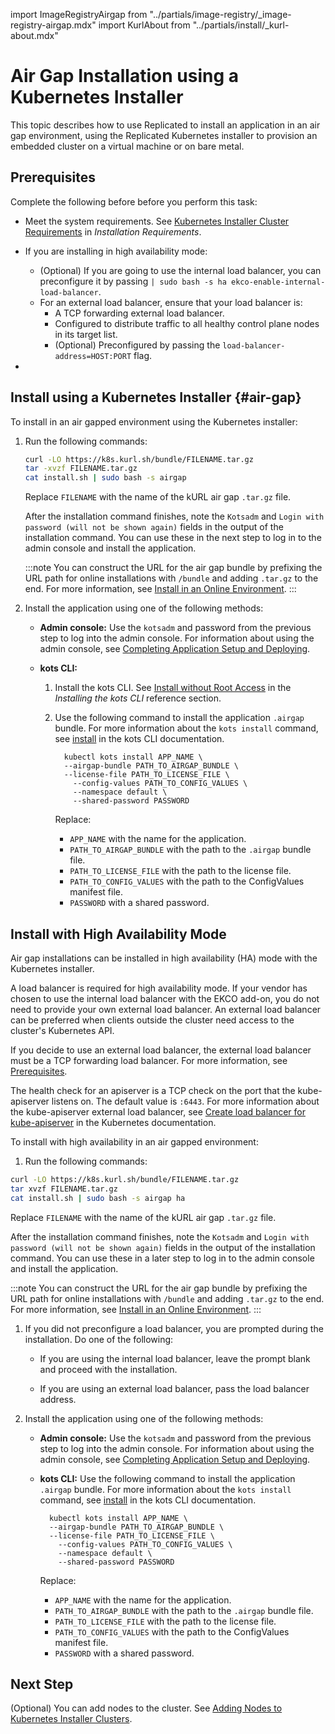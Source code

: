 import ImageRegistryAirgap from "../partials/image-registry/_image-registry-airgap.mdx"
import KurlAbout from "../partials/install/_kurl-about.mdx"

# Air Gap Installation using a Kubernetes Installer

This topic describes how to use Replicated to install an application in an air gap environment, using the Replicated Kubernetes installer to provision an embedded cluster on a virtual machine or on bare metal.

<KurlAbout/>

## Prerequisites

Complete the following before before you perform this task:

- Meet the system requirements. See [Kubernetes Installer Cluster Requirements](installing-general-requirements#embedded-cluster-requirements) in _Installation Requirements_.

- If you are installing in high availability mode:
  - (Optional) If you are going to use the internal load balancer, you can preconfigure it by passing `| sudo bash -s ha ekco-enable-internal-load-balancer`.
  - For an external load balancer, ensure that your load balancer is:
    - A TCP forwarding external load balancer.
    - Configured to distribute traffic to all healthy control plane nodes in its target list.
    - (Optional) Preconfigured by passing the `load-balancer-address=HOST:PORT` flag.
    
- <ImageRegistryAirgap/>

## Install using a Kubernetes Installer {#air-gap}

To install in an air gapped environment using the Kubernetes installer:

1. Run the following commands:

    ```bash
    curl -LO https://k8s.kurl.sh/bundle/FILENAME.tar.gz
    tar -xvzf FILENAME.tar.gz
    cat install.sh | sudo bash -s airgap
    ```

    Replace `FILENAME` with the name of the kURL air gap `.tar.gz` file.

    After the installation command finishes, note the `Kotsadm` and `Login with password (will not be shown again)` fields in the output of the installation command. You can use these in the next step to log in to the admin console and install the application.

    :::note
    You can construct the URL for the air gap bundle by prefixing the URL path for online installations with `/bundle` and adding `.tar.gz` to the end. For more information, see [Install in an Online Environment](#online).
    :::

  1. Install the application using one of the following methods:

      - **Admin console:** Use the `kotsadm` and password from the previous step to log into the admin console. For information about using the admin console, see [Completing Application Setup and Deploying](installing-app-setup).

      - **kots CLI:**

          1. Install the kots CLI. See [Install without Root Access](/reference/kots-cli-getting-started#install-without-root-access) in the _Installing the kots CLI_ reference section.
          1. Use the following command to install the application `.airgap` bundle. For more information about the `kots install` command, see [install](../reference/kots-cli-install) in the kots CLI documentation.

              ```
                kubectl kots install APP_NAME \
                --airgap-bundle PATH_TO_AIRGAP_BUNDLE \
                --license-file PATH_TO_LICENSE_FILE \
                  --config-values PATH_TO_CONFIG_VALUES \
                  --namespace default \
                  --shared-password PASSWORD
              ```

              Replace:
              * `APP_NAME` with the name for the application.
              * `PATH_TO_AIRGAP_BUNDLE` with the path to the `.airgap` bundle file.
              * `PATH_TO_LICENSE_FILE` with the path to the license file.
              * `PATH_TO_CONFIG_VALUES` with the path to the ConfigValues manifest file.
              * `PASSWORD` with a shared password.

## Install with High Availability Mode

Air gap installations can be installed in high availability (HA) mode with the Kubernetes installer.

A load balancer is required for high availability mode. If your vendor has chosen to use the internal load balancer with the EKCO add-on, you do not need to provide your own external load balancer. An external load balancer can be preferred when clients outside the cluster need access to the cluster's Kubernetes API.

If you decide to use an external load balancer, the external load balancer must be a TCP forwarding load balancer. For more information, see [Prerequisites](#prerequisites).

The health check for an apiserver is a TCP check on the port that the kube-apiserver listens on. The default value is `:6443`. For more information about the kube-apiserver external load balancer, see [Create load balancer for kube-apiserver](https://kubernetes.io/docs/setup/independent/high-availability/#create-load-balancer-for-kube-apiserver) in the Kubernetes documentation.

To install with high availability in an air gapped environment:

1. Run the following commands:

  ```bash
  curl -LO https://k8s.kurl.sh/bundle/FILENAME.tar.gz
  tar xvzf FILENAME.tar.gz
  cat install.sh | sudo bash -s airgap ha
  ```

  Replace `FILENAME` with the name of the kURL air gap `.tar.gz` file.

  After the installation command finishes, note the `Kotsadm` and `Login with password (will not be shown again)` fields in the output of the installation command. You can use these in a later step to log in to the admin console and install the application.

  :::note
  You can construct the URL for the air gap bundle by prefixing the URL path for online installations with `/bundle` and adding `.tar.gz` to the end. For more information, see [Install in an Online Environment](#online).
  :::

1. If you did not preconfigure a load balancer, you are prompted during the installation. Do one of the following:

    - If you are using the internal load balancer, leave the prompt blank and proceed with the installation.

    - If you are using an external load balancer, pass the load balancer address.

1. Install the application using one of the following methods:

    - **Admin console:** Use the `kotsadm` and password from the previous step to log into the admin console. For information about using the admin console, see [Completing Application Setup and Deploying](installing-app-setup).

    - **kots CLI:** Use the following command to install the application `.airgap` bundle. For more information about the `kots install` command, see [install](../reference/kots-cli-install) in the kots CLI documentation.

      ```
        kubectl kots install APP_NAME \
        --airgap-bundle PATH_TO_AIRGAP_BUNDLE \
        --license-file PATH_TO_LICENSE_FILE \
          --config-values PATH_TO_CONFIG_VALUES \
          --namespace default \
          --shared-password PASSWORD
      ```
      Replace:
      * `APP_NAME` with the name for the application.
      * `PATH_TO_AIRGAP_BUNDLE` with the path to the `.airgap` bundle file.
      * `PATH_TO_LICENSE_FILE` with the path to the license file.
      * `PATH_TO_CONFIG_VALUES` with the path to the ConfigValues manifest file.
      * `PASSWORD` with a shared password.

## Next Step

(Optional) You can add nodes to the cluster. See [Adding Nodes to Kubernetes Installer Clusters](cluster-management-add-nodes).